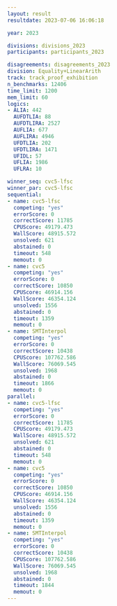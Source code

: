 ```yaml
---
layout: result
resultdate: 2023-07-06 16:06:18

year: 2023

divisions: divisions_2023
participants: participants_2023

disagreements: disagreements_2023
division: Equality+LinearArith
track: track_proof_exhibition
n_benchmarks: 12406
time_limit: 1200
mem_limit: 60
logics:
- ALIA: 442
  AUFDTLIA: 88
  AUFDTLIRA: 2527
  AUFLIA: 677
  AUFLIRA: 4946
  UFDTLIA: 202
  UFDTLIRA: 1471
  UFIDL: 57
  UFLIA: 1986
  UFLRA: 10

winner_seq: cvc5-lfsc
winner_par: cvc5-lfsc
sequential:
- name: cvc5-lfsc
  competing: "yes"
  errorScore: 0
  correctScore: 11785
  CPUScore: 49179.473
  WallScore: 48915.572
  unsolved: 621
  abstained: 0
  timeout: 548
  memout: 0
- name: cvc5
  competing: "yes"
  errorScore: 0
  correctScore: 10850
  CPUScore: 46914.156
  WallScore: 46354.124
  unsolved: 1556
  abstained: 0
  timeout: 1359
  memout: 0
- name: SMTInterpol
  competing: "yes"
  errorScore: 0
  correctScore: 10438
  CPUScore: 107762.586
  WallScore: 76069.545
  unsolved: 1968
  abstained: 0
  timeout: 1866
  memout: 0
parallel:
- name: cvc5-lfsc
  competing: "yes"
  errorScore: 0
  correctScore: 11785
  CPUScore: 49179.473
  WallScore: 48915.572
  unsolved: 621
  abstained: 0
  timeout: 548
  memout: 0
- name: cvc5
  competing: "yes"
  errorScore: 0
  correctScore: 10850
  CPUScore: 46914.156
  WallScore: 46354.124
  unsolved: 1556
  abstained: 0
  timeout: 1359
  memout: 0
- name: SMTInterpol
  competing: "yes"
  errorScore: 0
  correctScore: 10438
  CPUScore: 107762.586
  WallScore: 76069.545
  unsolved: 1968
  abstained: 0
  timeout: 1844
  memout: 0
---
```

